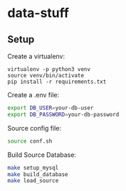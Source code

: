 # data-stuff

## Setup
Create a virtualenv:
```
virtualenv -p python3 venv
source venv/bin/activate
pip install -r requirements.txt
```

Create a .env file:
```bash
export DB_USER=your-db-user
export DB_PASSWORD=your-db-password
```

Source config file:
```bash
source conf.sh
```

Build Source Database:
```bash
make setup_mysql
make build_database
make load_source
```
